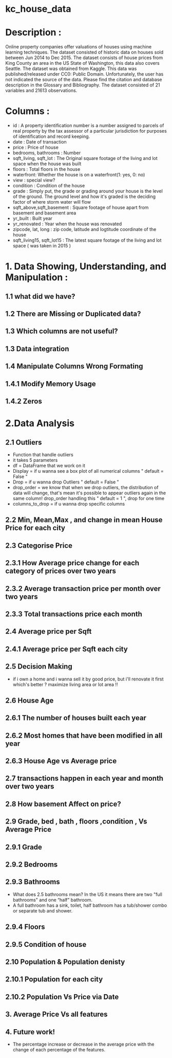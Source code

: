 # kc_house_data
# Description :
Online property companies offer valuations of houses using machine learning techniques. The dataset consisted of historic data on houses sold between Jun 2014 to Dec 2015.
The dataset consists of house prices from King County an area in the US State of Washington, this data also covers Seattle. The dataset was obtained from Kaggle. This data was published/released under CC0: Public Domain. Unfortunately, the user has not indicated the source of the data. Please find the citation and database description in the Glossary and Bibliography. The dataset consisted of 21 variables and 21613 observations.

# Columns :
* id : A property identification number is a number assigned to parcels of real property by the tax assessor of a particular jurisdiction for purposes of identification and record keeping.
* date : Date of transaction
* price : Price of house
* bedrooms, bathrooms : Number
* sqft_living, sqft_lot : The Original square footage of the living and lot space when the house was built
* floors : Total floors in the house
* waterfront: Whether the house is on a waterfront(1: yes, 0: no)
* view : special view?
* condition : Condition of the house
* grade : Simply put, the grade or grading around your house is the level of the ground. The ground level and how it's graded is the deciding factor of where storm water will flow
* sqft_above,sqft_basement : Square footage of house apart from basement and basement area
* yr_built : Built year
* yr_renovated : Year when the house was renovated
* zipcode, lat, long : zip code, latitude and logtitude coordinate of the house
* sqft_living15, sqft_lot15 : The latest square footage of the living and lot space ( was taken in 2015 )

# 1. Data Showing, Understanding, and Manipulation :
## 1.1 what did we have?
## 1.2 There are Missing or Duplicated data?
## 1.3 Which columns are not useful?
## 1.3 Data integration
## 1.4 Manipulate Columns Wrong Formating
## 1.4.1 Modify Memory Usage
## 1.4.2 Zeros
# 2.Data Analysis
## 2.1 Outliers
* Function that handle outliers
* it takes 5 parameters
* df = DataFrame that we work on it
* Display = if u wanna see a box plot of all numerical columns " default = False "
* Drop = if u wanna drop Outliers " default = False "
* drop_order = we know that when we drop outliers, the distribution of data will change, that's mean it's possible to appear outliers again in the same column!     drop_order handling this " default = 1 ", drop for one time
* columns_to_drop = if u wanna drop specific columns

## 2.2 Min, Mean,Max , and change in mean House Price for each city
## 2.3 Categorise Price
## 2.3.1 How Average price change for each category of prices over two years
## 2.3.2 Average transaction price per month over two years
## 2.3.3 Total transactions price each month
## 2.4 Average price per Sqft
## 2.4.1 Average price per Sqft each city
## 2.5 Decision Making
* if i own a home and i wanna sell it by good price, but i'll renovate it first which's better ? maximize living area or lot area !!
## 2.6 House Age
## 2.6.1 The number of houses built each year
## 2.6.2 Most homes that have been modified in all year
## 2.6.3 House Age vs Average price
## 2.7 transactions happen in each year and month over two years
## 2.8 How basement Affect on price?
## 2.9 Grade, bed , bath , floors ,condition , Vs Average Price
## 2.9.1 Grade
## 2.9.2 Bedrooms
## 2.9.3 Bathrooms
* What does 2.5 bathrooms mean? In the US it means there are two "full bathrooms" and one “half” bathroom.
* A full bathroom has a sink, toilet, half bathroom has a tub/shower combo or separate tub and shower.
## 2.9.4 Floors
## 2.9.5 Condition of house
## 2.10 Population & Population denisty
## 2.10.1 Population for each city
## 2.10.2 Population Vs Price via Date
## 3. Average Price Vs all features
## 4. Future work!
* The percentage increase or decrease in the average price with the change of each percentage of the features.
